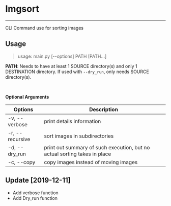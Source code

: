 # Imgsort
---
CLI Command use for sorting images


## Usage
>usage: main.py [--options] PATH [PATH...]

**PATH**: Needs to have at least 1 SOURCE directory(s) and only 1 DESTINATION directory.  If used with `--dry_run`, only needs SOURCE directory(s).

<br>

**Optional Arguments**

|Options        |Description                                                              |
|---------------|-------------------------------------------------------------------------|
|-v, --verbose  |print details information                                                |
|-r, --recursive|sort images in subdirectories                                            |
|-d, --dry_run  |print out summary of such execution, but no actual sorting takes in place|               
|-c, --copy     |copy images instead of moving images                                     |


## Update [2019-12-11]
* Add verbose function
* Add Dry_run function
